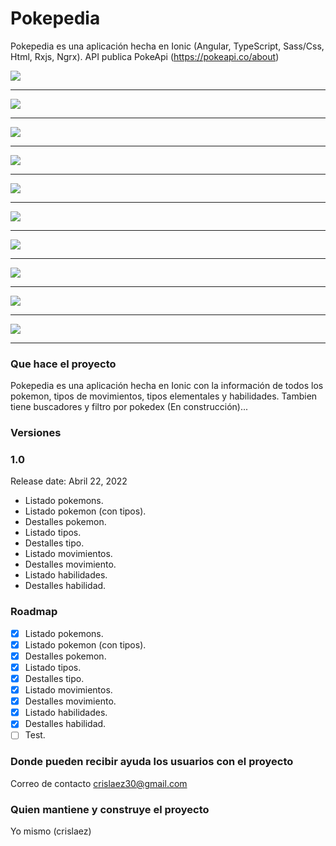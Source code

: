# Pokepedia

Pokepedia es una aplicación hecha en Ionic (Angular, TypeScript, Sass/Css, Html, Rxjs, Ngrx).
API publica PokeApi (https://pokeapi.co/about)

<img src="https://github.com/crislaez/Pokepedia/blob/master/src/assets/images/pokepedia_1.jpg" />
<hr>
<img src="https://github.com/crislaez/Pokepedia/blob/master/src/assets/images/pokepedia_2.jpg" />
<hr>
<img src="https://github.com/crislaez/Pokepedia/blob/master/src/assets/images/pokepedia_3.jpg" />
<hr>
<img src="https://github.com/crislaez/Pokepedia/blob/master/src/assets/images/pokepedia_4.jpg" />
<hr>
<img src="https://github.com/crislaez/Pokepedia/blob/master/src/assets/images/pokepedia_5.jpg" />
<hr>
<img src="https://github.com/crislaez/Pokepedia/blob/master/src/assets/images/pokepedia_6.jpg" />
<hr>
<img src="https://github.com/crislaez/Pokepedia/blob/master/src/assets/images/pokepedia_7.jpg" />
<hr>
<img src="https://github.com/crislaez/Pokepedia/blob/master/src/assets/images/pokepedia_8.jpg" />
<hr>
<img src="https://github.com/crislaez/Pokepedia/blob/master/src/assets/images/pokepedia_9.jpg" />
<hr>
<img src="https://github.com/crislaez/Pokepedia/blob/master/src/assets/images/pokepedia_10.jpg" />
<hr>


### Que hace el proyecto

Pokepedia es una aplicación hecha en Ionic con la información de todos los pokemon, tipos de movimientos, tipos elementales y habilidades. Tambien tiene buscadores y filtro por pokedex (En construcción)...

### Versiones

### 1.0

Release date: Abril 22, 2022

- Listado pokemons.
- Listado pokemon (con tipos).
- Destalles pokemon.
- Listado tipos.
- Destalles tipo.
- Listado movimientos.
- Destalles movimiento.
- Listado habilidades.
- Destalles habilidad.

### Roadmap

- [X] Listado pokemons.
- [X] Listado pokemon (con tipos).
- [X] Destalles pokemon.
- [X] Listado tipos.
- [X] Destalles tipo.
- [X] Listado movimientos.
- [X] Destalles movimiento.
- [X] Listado habilidades.
- [X] Destalles habilidad.
- [ ] Test.

### Donde pueden recibir ayuda los usuarios con el proyecto

Correo de contacto crislaez30@gmail.com

### Quien mantiene y construye el proyecto

Yo mismo (crislaez)
